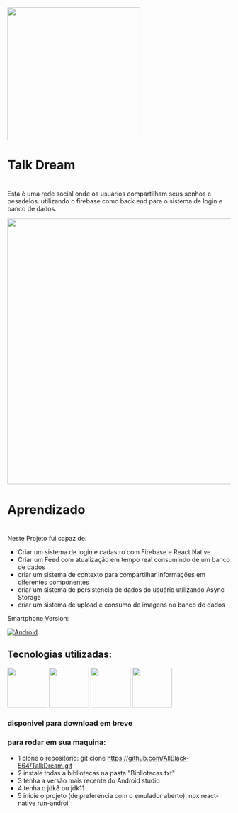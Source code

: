 



<img src="https://user-images.githubusercontent.com/94801880/152527454-7ca3fcba-1591-486d-a347-eb5a2feb0040.png" width=300, align="center"/>


### <h1>Talk Dream<h1/> 
Esta é uma rede social onde os usuários compartilham seus sonhos e pesadelos. utilizando o firebase como back end para o sistema de login e banco de dados.
  
<img src="https://user-images.githubusercontent.com/94801880/152468557-aa84da97-5444-494e-827d-f3416d35c726.gif" width=600>
  
 
  ### <h1>Aprendizado<h1>
  Neste Projeto fui capaz de:
  - Criar um sistema de login e cadastro com Firebase e React Native
  - Criar um Feed com atualização em tempo real consumindo de um banco de dados
  - criar um sistema de contexto para compartilhar informações em diferentes componentes
  - criar um sistema de persistencia de dados do usuário utilizando Async Storage
  - criar um sistema de upload e consumo de imagens no banco de dados


Smartphone Version:

[![Android](https://img.shields.io/badge/Android-3DDC84?style=for-the-badge&logo=Android&logoColor=white)](https://github.com/seu-usuario/seu-repositorio/releases)



## Tecnologias utilizadas:
<a href="https://www.reactnative.com/"><img src="https://user-images.githubusercontent.com/94801880/152529707-fb0bccc4-ef30-4a38-a77c-a0627a14c47e.png" width=90></a>
<a href="https://rnfirebase.io/"><img src="https://user-images.githubusercontent.com/94801880/152535515-3503ef54-50a0-4765-a057-6013f4aa8521.png" width=90></a>
<a href="https://www.javascript.com/"><img src="https://user-images.githubusercontent.com/94801880/152536097-3aed0c74-3fc8-4154-9b8f-155c8988bda3.png" width=90></a>
<a href="https://styled-components.com/"><img src="https://user-images.githubusercontent.com/94801880/152538254-c2893779-4869-4474-9997-96ad488c6ae7.png" width=90></a>
  
  ### disponivel para download em breve
  
  ### para rodar em sua maquina:
  - 1 clone o repositorio: git clone https://github.com/AllBlack-564/TalkDream.git
  - 2 instale todas a bibliotecas na pasta "Bibliotecas.txt"
  - 3 tenha a versão mais recente do Android studio
  - 4 tenha o jdk8 ou jdk11
  - 5 inicie o projeto (de preferencia com o emulador aberto): npx react-native run-androi
  
